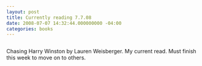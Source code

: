 ```yaml
---
layout: post
title: Currently reading 7.7.08
date: 2008-07-07 14:32:44.000000000 -04:00
categories: books
---
```

><img src="https://d.gr-assets.com/books/1347247896l/426775.jpg" alt="" border="0" />
<p>Chasing Harry Winston by Lauren Weisberger. My current read. Must finish this week to move on to others.</p>
